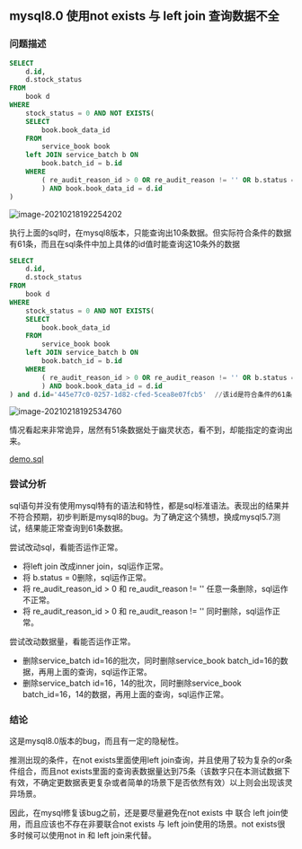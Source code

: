 ## mysql8.0 使用not exists 与 left join 查询数据不全



### 问题描述

```sql
SELECT
    d.id,
    d.stock_status
FROM
    book d
WHERE
    stock_status = 0 AND NOT EXISTS(
    SELECT
        book.book_data_id
    FROM
        service_book book
    left JOIN service_batch b ON
        book.batch_id = b.id
    WHERE
        ( re_audit_reason_id > 0 OR re_audit_reason != '' OR b.status = 0
        ) AND book.book_data_id = d.id
)
```

![image-20210218192254202](https://github.com/quansitech/coding-exp/blob/main/mysql/mysql_8_not_exists_issue/image-1.png)



执行上面的sql时，在mysql8版本，只能查询出10条数据。但实际符合条件的数据有61条，而且在sql条件中加上具体的id值时能查询这10条外的数据

```sql
SELECT
    d.id,
    d.stock_status
FROM
    book d
WHERE
    stock_status = 0 AND NOT EXISTS(
    SELECT
        book.book_data_id
    FROM
        service_book book
    left JOIN service_batch b ON
        book.batch_id = b.id
    WHERE
        ( re_audit_reason_id > 0 OR re_audit_reason != '' OR b.status = 0
        ) AND book.book_data_id = d.id
) and d.id='445e77c0-0257-1d82-cfed-5cea8e07fcb5'  //该id是符合条件的61条中的其中一条的id
```

![image-20210218192534760](https://github.com/quansitech/coding-exp/blob/main/mysql/mysql_8_not_exists_issue/image-2.png)

情况看起来非常诡异，居然有51条数据处于幽灵状态，看不到，却能指定的查询出来。

[demo.sql](https://github.com/quansitech/coding-exp/blob/main/mysql/mysql_8_not_exists_issue/demo.sql)



### 尝试分析

sql语句并没有使用mysql特有的语法和特性，都是sql标准语法。表现出的结果并不符合预期，初步判断是mysql8的bug。为了确定这个猜想，换成mysql5.7测试，结果能正常查询到61条数据。

尝试改动sql，看能否运作正常。

+ 将left join 改成inner join，sql运作正常。
+ 将 b.status = 0删除，sql运作正常。
+ 将 re_audit_reason_id > 0 和 re_audit_reason != '' 任意一条删除，sql运作不正常。
+ 将 re_audit_reason_id > 0 和 re_audit_reason != '' 同时删除，sql运作正常。

尝试改动数据量，看能否运作正常。

+ 删除service_batch id=16的批次，同时删除service_book batch_id=16的数据，再用上面的查询，sql运作正常。
+ 删除service_batch id=16，14的批次，同时删除service_book batch_id=16，14的数据，再用上面的查询，sql运作正常。



### 结论

这是mysql8.0版本的bug，而且有一定的隐秘性。

推测出现的条件，在not exists里面使用left join查询，并且使用了较为复杂的or条件组合，而且not exists里面的查询表数据量达到75条（该数字只在本测试数据下有效，不确定更数据表更复杂或者简单的场景下是否依然有效）以上则会出现该灵异场景。

因此，在mysql修复该bug之前，还是要尽量避免在not exists 中 联合 left join使用，而且应该也不存在非要联合not exists 与 left join使用的场景。not exists很多时候可以使用not in 和 left join来代替。

